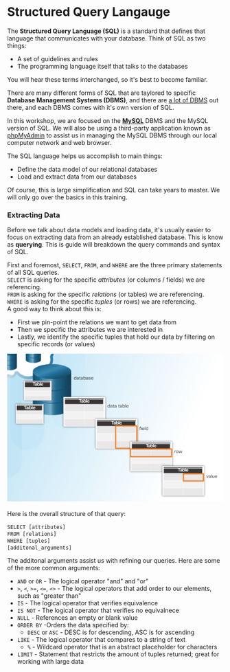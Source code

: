 # Structured Query Langauge

The __Structured Query Language (SQL)__ is a standard that defines that language that communicates with your database. Think of SQL as two things:
- A set of guidelines and rules
- The programming language itself that talks to the databases

You will hear these terms interchanged, so it's best to become familiar.

There are many different forms of SQL that are taylored to specific __Database Management Systems (DBMS)__, and there are [a lot of DBMS](https://www.sqlsplus.com/the-most-popular-database-management-systems-dbms-in-the-world-in-2020/) out there, and each DBMS comes with it's own version of SQL.

In this workshop, we are focused on the [__MySQL__](https://www.mysql.com/) DBMS and the MySQL version of SQL. We will also be using a third-party application known as  [phpMyAdmin](https://www.elegantthemes.com/blog/resources/a-quick-guide-to-phpmyadmin-and-how-you-can-use-it#:~:text=phpMyAdmin%20is%20an%20open-source%20tool%20built%20on%20PHP,to%20manage%20as%20many%20databases%20as%20you%20want.) to assist us in managing the MySQL DBMS through our local computer network and web browser.

The SQL language helps us accomplish to main things:
- Define the data model of our relational databases
- Load and extract data from our databases

Of course, this is large simplification and SQL can take years to master. We will only go over the basics in this training.


### Extracting Data

Before we talk about data models and loading data, it's usually easier to focus on extracting data from an already established database. This is know as __querying__. This is guide will breakdown the query commands and syntax of SQL.

First and foremost, `SELECT`, `FROM`, and `WHERE` are the three primary statements of all SQL queries. 
<br/>
`SELECT` is asking for the specific _attributes_ (or columns / fields) we are referencing. 
<br/>
`FROM` is asking for the specific _relations_ (or tables) we are referencing. 
<br/>
`WHERE` is asking for the specific _tuples_ (or rows) we are referencing.
<br/>
A good way to think about this is:
- First we pin-point the relations we want to get data from
- Then we specific the attributes we are interested in
- Lastly, we identify the specific tuples that hold our data by filtering on specific records (or values)

<img src="Screenshot 2021-06-30 153409.png">
<br/>
<br/>
Here is the overall structure of that query:

```
SELECT [attributes]
FROM [relations]
WHERE [tuples]
[additonal_arguments]
```

The additonal arguments assist us with refining our queries. Here are some of the more common arguments:
- `AND` or `OR` - The logical operator "and" and "or"
- `>`, `<`, `>=`, `<=`, `<>` - The logical operators that add order to our elements, such as "greater than"
- `IS` - The logical operator that verifies equivalence
- `IS NOT` - The logical operator that verifies no equivalnece
- `NULL` - References an empty or blank value
- `ORDER BY` -Orders the data specified by:
    - `DESC` or `ASC` - DESC is for descending, ASC is for ascending
- `LIKE` - The logical operator that compares to a string of text
    - `%` - Wildcard operator that is an abstract placeholder for characters
- `LIMIT` - Statement that restricts the amount of tuples returned; great for working with large data
